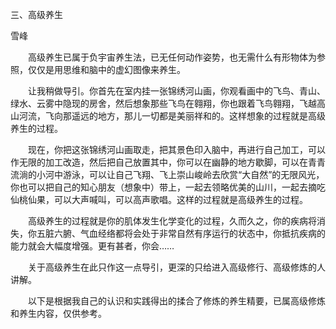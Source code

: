 三、高级养生

雪峰

　　高级养生已属于负宇宙养生法，已无任何动作姿势，也无需什么有形物体为参照，仅仅是用思维和脑中的虚幻图像来养生。

　　让我稍做导引。你首先在室内挂一张锦绣河山画，你观看画中的飞鸟、青山、绿水、云雾中隐现的房舍，然后想象那些飞鸟在翱翔，你也跟着飞鸟翱翔，飞越高山河流，飞向那遥远的地方，那儿一切都是美丽祥和的。这样想象的过程就是高级养生的过程。

　　现在，你把这张锦绣河山画取走，把其景色印入脑中，再进行自己加工，可以作无限的加工改造，然后把自己放置其中，你可以在幽静的地方歇脚，可以在青青流淌的小河中游泳，可以让自己飞翔、飞上崇山峻岭去欣赏“大自然”的无限风光，你也可以把自己的知心朋友（想象中）带上，一起去领略优美的山川，一起去摘吃仙桃仙果，可以大声喊叫，可以高声歌唱。这样的过程就是高级养生的过程。

　　高级养生的过程就是你的肌体发生化学变化的过程，久而久之，你的疾病将消失，你五脏六腑、气血经络都将会处于非常自然有序运行的状态中，你抵抗疾病的能力就会大幅度增强。更有甚者，你会……

　　关于高级养生在此只作这一点导引，更深的只给进入高级修行、高级修炼的人讲解。

　　以下是根据我自己的认识和实践得出的揉合了修炼的养生精要，已属高级修炼和养生内容，仅供参考。




